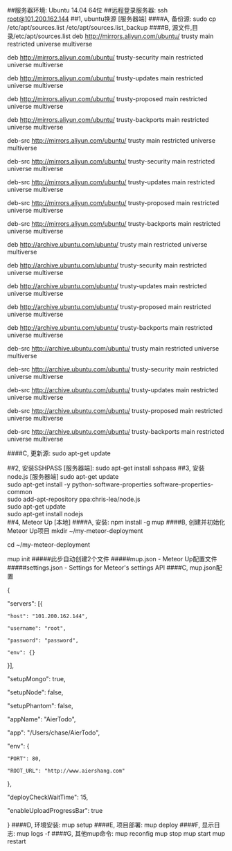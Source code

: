 ##服务器环境: Ubuntu 14.04 64位
##远程登录服务器: ssh root@101.200.162.144
##1, ubuntu换源 [服务器端]
####A, 备份源: sudo cp /etc/apt/sources.list /etc/apt/sources.list_backup
####B, 源文件,目录/etc/apt/sources.list
deb http://mirrors.aliyun.com/ubuntu/ trusty main restricted universe multiverse

deb http://mirrors.aliyun.com/ubuntu/ trusty-security main restricted universe multiverse

deb http://mirrors.aliyun.com/ubuntu/ trusty-updates main restricted universe multiverse

deb http://mirrors.aliyun.com/ubuntu/ trusty-proposed main restricted universe multiverse

deb http://mirrors.aliyun.com/ubuntu/ trusty-backports main restricted universe multiverse

deb-src http://mirrors.aliyun.com/ubuntu/ trusty main restricted universe multiverse

deb-src http://mirrors.aliyun.com/ubuntu/ trusty-security main restricted universe multiverse

deb-src http://mirrors.aliyun.com/ubuntu/ trusty-updates main restricted universe multiverse

deb-src http://mirrors.aliyun.com/ubuntu/ trusty-proposed main restricted universe multiverse

deb-src http://mirrors.aliyun.com/ubuntu/ trusty-backports main restricted universe multiverse

deb http://archive.ubuntu.com/ubuntu/ trusty main restricted universe multiverse

deb http://archive.ubuntu.com/ubuntu/ trusty-security main restricted universe multiverse

deb http://archive.ubuntu.com/ubuntu/ trusty-updates main restricted universe multiverse

deb http://archive.ubuntu.com/ubuntu/ trusty-proposed main restricted universe multiverse

deb http://archive.ubuntu.com/ubuntu/ trusty-backports main restricted universe multiverse

deb-src http://archive.ubuntu.com/ubuntu/ trusty main restricted universe multiverse

deb-src http://archive.ubuntu.com/ubuntu/ trusty-security main restricted universe multiverse

deb-src http://archive.ubuntu.com/ubuntu/ trusty-updates main restricted universe multiverse

deb-src http://archive.ubuntu.com/ubuntu/ trusty-proposed main restricted universe multiverse

deb-src http://archive.ubuntu.com/ubuntu/ trusty-backports main restricted universe multiverse

####C, 更新源: sudo apt-get update

##2, 安装SSHPASS [服务器端]: sudo apt-get install sshpass
##3, 安装node.js [服务器端]
sudo apt-get update  
sudo apt-get install -y python-software-properties software-properties-common  
sudo add-apt-repository ppa:chris-lea/node.js  
sudo apt-get update  
sudo apt-get install nodejs  
##4, Meteor Up [本地]
####A, 安装: npm install -g mup
####B, 创建并初始化Meteor Up项目
mkdir ~/my-meteor-deployment

cd ~/my-meteor-deployment

mup init
#####此步自动创建2个文件
#####mup.json - Meteor Up配置文件
#####settings.json - Settings for Meteor's settings API
####C, mup.json配置

{

  "servers": [{
  
    "host": "101.200.162.144",
    
    "username": "root",
    
    "password": "password",
    
    "env": {}
    
  }],
  
  "setupMongo": true,
  
  "setupNode": false,
  
  "setupPhantom": false,
  
  "appName": "AierTodo",
  
  "app": "/Users/chase/AierTodo",
  
  "env": {
  
    "PORT": 80,
    
    "ROOT_URL": "http://www.aiershang.com"
    
  },
  
  "deployCheckWaitTime": 15,
  
  "enableUploadProgressBar": true
  
}
####D, 环境安装: mup setup
####E, 项目部署: mup deploy
####F, 显示日志: mup logs -f
####G, 其他mup命令:
mup reconfig
mup stop
mup start
mup restart


